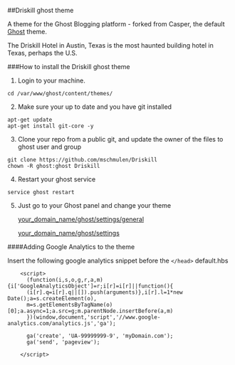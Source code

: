 ##Driskill ghost theme

A theme for the Ghost Blogging platform - forked from Casper, the default [Ghost](http://ghost.org) theme.

The Driskill Hotel in Austin, Texas is the most haunted building hotel in Texas, perhaps the U.S.

###How to install the Driskill ghost theme

1. Login to your machine.

```
cd /var/www/ghost/content/themes/
```

2. Make sure your up to date and you have git installed

```
apt-get update
apt-get install git-core -y
```

3. Clone your repo from a public git, and update the owner of the files to ghost user and group

```
git clone https://github.com/mschmulen/Driskill
chown -R ghost:ghost Driskill
```

4. Restart your ghost service

```
service ghost restart
```

5. Just go to your Ghost panel and change your theme 

	[your_domain_name/ghost/settings/general](http://your_domain_name/ghost/settings/general)
	
	[your_domain_name/ghost/settings](http://your_domain_name/ghost/settings)





####Adding Google Analytics to the theme

Insert the following google analytics snippet before the ``` </head> ``` default.hbs 

```
	<script>
	  (function(i,s,o,g,r,a,m){i['GoogleAnalyticsObject']=r;i[r]=i[r]||function(){
	  (i[r].q=i[r].q||[]).push(arguments)},i[r].l=1*new Date();a=s.createElement(o),
	  m=s.getElementsByTagName(o)[0];a.async=1;a.src=g;m.parentNode.insertBefore(a,m)
	  })(window,document,'script','//www.google-analytics.com/analytics.js','ga');
	
	  ga('create', 'UA-99999999-9', 'myDomain.com');
	  ga('send', 'pageview');
	
	</script>

```


